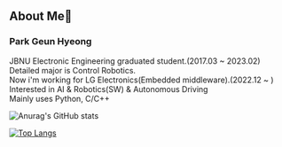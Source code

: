 ## About Me👋
### Park Geun Hyeong
JBNU Electronic Engineering graduated student.(2017.03 ~ 2023.02)
<br>Detailed major is Control Robotics.</br>
Now i'm working for LG Electronics(Embedded middleware).(2022.12 ~ )
<br>Interested in AI & Robotics(SW) & Autonomous Driving </br>
Mainly uses Python, C/C++

<!--## Research Interest
- Computer Vision: Object Detection, Segmentation, Classification
- Visual Slam: ORB SLAM, Visual Odometry-->

![Anurag's GitHub stats](https://github-readme-stats.vercel.app/api?username=park-geun-hyeong&show_icons=true&theme=radical)

[![Top Langs](https://github-readme-stats.vercel.app/api/top-langs/?username=park-geun-hyeong&hide=jupyter%20notebook&exclude_repo=ORB_SLAM2_MRCNN&layout=compact&theme=radical)](https://github.com/park-geun-hyeong/github-readme-stats)
<!--
**park-geun-hyeong/park-geun-hyeong** is a ✨ _special_ ✨ repository because its `README.md` (this file) appears on your GitHub profile.

Here are some ideas to get you started:

- 🔭 I’m currently working on ...
- 🌱 I’m currently learning ...
- 👯 I’m looking to collaborate on ...
- 🤔 I’m looking for help with ...
- 💬 Ask me about ...
- 📫 How to reach me: ...
- 😄 Pronouns: ...
- ⚡ Fun fact: ...
-->
